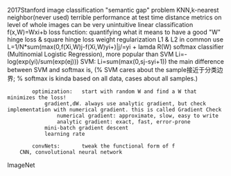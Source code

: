 2017Stanford
image classification
    "semantic gap" problem 
    KNN,k-nearest neighbor(never used)
        terrible performance at test time
        distance metrics on level of whole images can be very unintuitive
    linear classification
        f(x,W)=Wxi+b
            loss function:  quantifying what it means to have a good "W"
                hinge loss & square hinge loss
                weight regularization
                    L1 & L2 in common use
                L=1/N*sum(max(0,f(Xi,W)j-f(Xi,W)yi+)|j/=yi + lamda R(W)
                softmax classifier (Multinomial Logistic Regression), more popular than SVM
                    Li=-log(exp(yi)/sum(exp(ej)))
                SVM: Li=sum(max(0,sj-syi+1))
                    the main difference between SVM and softmax is, (% SVM cares about the sample接近于分类边界; % softmax is kinda based on all data, cases about all samples.)
                    
            optimization:   start with random W and find a W that minimizes the loss!
                gradient,dW. always use analytic gradient, but check implementation with numerical gradient. this is called Gradient Check
                    numerical gradient: approximate, slow, easy to write
                    analytic gradient: exact, fast, error-prone
                mini-batch gradient descent
                learning rate
                
            convNets:       tweak the functional form of f
        CNN, convolutional neural network
ImageNet